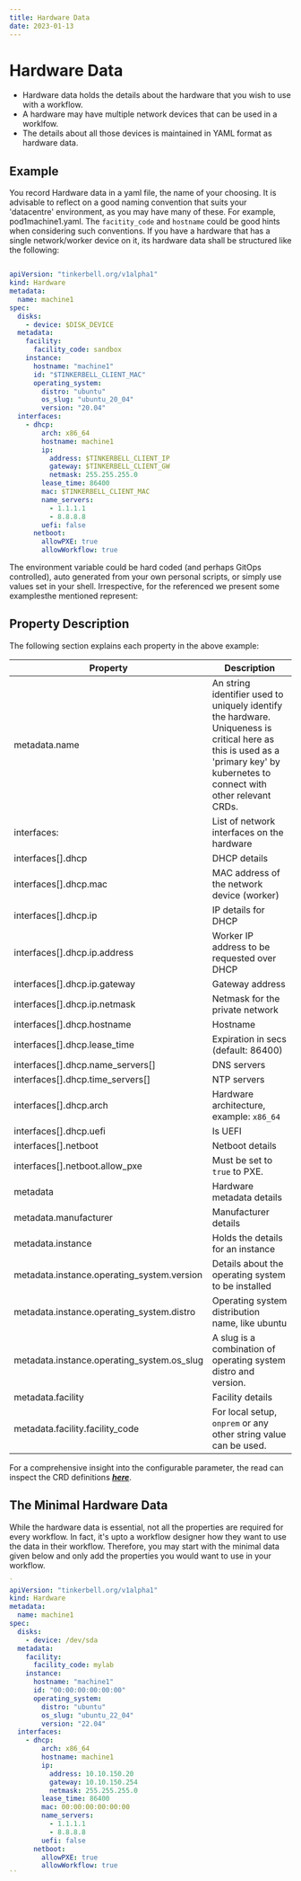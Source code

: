 ```yaml
---
title: Hardware Data
date: 2023-01-13
---
```


# Hardware Data

- Hardware data holds the details about the hardware that you wish to use with a workflow.
- A hardware may have multiple network devices that can be used in a worklfow.
- The details about all those devices is maintained in YAML format as hardware data.

## Example

You record Hardware data in a yaml file, the name of your choosing. It is advisable to reflect on a good naming convention that suits your 'datacentre' environment, as you may have many of these. For example, pod1machine1.yaml. The `facitity_code` and `hostname` could be good hints when considering such conventions.
If you have a hardware that has a single network/worker device on it, its hardware data shall be structured like the following:


```yaml

apiVersion: "tinkerbell.org/v1alpha1"
kind: Hardware
metadata:
  name: machine1
spec:
  disks:
    - device: $DISK_DEVICE
  metadata:
    facility:
      facility_code: sandbox
    instance:
      hostname: "machine1"
      id: "$TINKERBELL_CLIENT_MAC"
      operating_system:
        distro: "ubuntu"
        os_slug: "ubuntu_20_04"
        version: "20.04"
  interfaces:
    - dhcp:
        arch: x86_64
        hostname: machine1
        ip:
          address: $TINKERBELL_CLIENT_IP
          gateway: $TINKERBELL_CLIENT_GW
          netmask: 255.255.255.0
        lease_time: 86400
        mac: $TINKERBELL_CLIENT_MAC
        name_servers:
          - 1.1.1.1
          - 8.8.8.8
        uefi: false
      netboot:
        allowPXE: true
        allowWorkflow: true
```
The environment variable could be hard coded (and perhaps GitOps controlled), auto generated from your own personal scripts, or simply use values set in your shell. Irrespective, for the referenced we present some examplesthe mentioned represent:

## Property Description

The following section explains each property in the above example:

| Property                                                     | Description                                                                                                                                                                                                                                    |
| ------------------------------------------------------------ | ---------------------------------------------------------------------------------------------------------------------------------------------------------------------------------------------------------------------------------------------- |
| metadata.name                                                           | An string identifier used to uniquely identify the hardware. Uniqueness is critical here as this is used as a 'primary key' by kubernetes to connect with other relevant CRDs.                                          
| interfaces:                                         | List of network interfaces on the hardware                                                                                                                                                                                                     |
| interfaces[].dhcp                                    | DHCP details                                                                                                                                                                                                                                   |
| interfaces[].dhcp.mac                                | MAC address of the network device (worker)                                                                                                                                                                                                     |
| interfaces[].dhcp.ip                                 | IP details for DHCP                                                                                                                                                                                                                            |
| interfaces[].dhcp.ip.address                         | Worker IP address to be requested over DHCP                                                                                                                                                                                                    |
| interfaces[].dhcp.ip.gateway                         | Gateway address                                                                                                                                                                                                                                |
| interfaces[].dhcp.ip.netmask                         | Netmask for the private network                                                                                                                                                                                                                |
| interfaces[].dhcp.hostname                           | Hostname                                                                                                                                                                                                                                       |
| interfaces[].dhcp.lease_time                         | Expiration in secs (default: 86400)                                                                                                                                                                                                            |
| interfaces[].dhcp.name_servers[]                     | DNS servers                                                                                                                                                                                                                                    |
| interfaces[].dhcp.time_servers[]                     | NTP servers                                                                                                                                                                                                                                    |
| interfaces[].dhcp.arch                               | Hardware architecture, example: `x86_64`                                                                                                                                                                                                       |
| interfaces[].dhcp.uefi                               | Is UEFI                                                                                                                                                                                                                                        |
| interfaces[].netboot                                 | Netboot details                                                                                                                                                                                                                                |
| interfaces[].netboot.allow_pxe                       | Must be set to `true` to PXE.                                                                                                                                                                                                               
| metadata                                                     | Hardware metadata details                                                                                                                                                                                                                      |
| metadata.manufacturer                                        | Manufacturer details                                                                                                                                                                                                                           |
| metadata.instance                                            | Holds the details for an instance                                                                                                                                                                                                              |
| metadata.instance.operating_system.version                            | Details about the operating system to be installed                                                                                                                                                                                             |
| metadata.instance.operating_system.distro                     | Operating system distribution name, like ubuntu                                                                                                                                                                                                |
| metadata.instance.operating_system.os_slug                    | A slug is a combination of operating system distro and version.                                                                                                                                                                                |
| metadata.facility                                            | Facility details                                                                                                                                                                                                                               |
| metadata.facility.facility_code                              | For local setup, `onprem` or any other string value can be used.                                                                                                                                                                               |

For a comprehensive insight into the configurable parameter, the read can inspect the CRD definitions ***[here](https://github.com/tinkerbell/tink/blob/main/config/crd/bases/tinkerbell.org_hardware.yaml)***. 

## The Minimal Hardware Data

While the hardware data is essential, not all the properties are required for every workflow.
In fact, it's upto a workflow designer how they want to use the data in their workflow.
Therefore, you may start with the minimal data given below and only add the properties you would want to use in your workflow.

```yaml
`
apiVersion: "tinkerbell.org/v1alpha1"
kind: Hardware
metadata:
  name: machine1
spec:
  disks:
    - device: /dev/sda
  metadata:
    facility:
      facility_code: mylab
    instance:
      hostname: "machine1"
      id: "00:00:00:00:00:00"
      operating_system:
        distro: "ubuntu"
        os_slug: "ubuntu_22_04"
        version: "22.04"
  interfaces:
    - dhcp:
        arch: x86_64
        hostname: machine1
        ip:
          address: 10.10.150.20
          gateway: 10.10.150.254
          netmask: 255.255.255.0
        lease_time: 86400
        mac: 00:00:00:00:00:00
        name_servers:
          - 1.1.1.1
          - 8.8.8.8
        uefi: false
      netboot:
        allowPXE: true
        allowWorkflow: true
``

